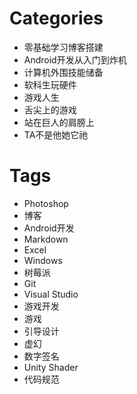 # Categories

* 零基础学习博客搭建
* Android开发从入门到炸机
* 计算机外围技能储备
* 软科生玩硬件
* 游戏人生
* 舌尖上的游戏
* 站在巨人的肩膀上
* TA不是他她它祂

# Tags

* Photoshop
* 博客
* Android开发
* Markdown
* Excel
* Windows
* 树莓派
* Git
* Visual Studio
* 游戏开发
* 游戏
* 引导设计
* 虚幻
* 数字签名
* Unity Shader
* 代码规范